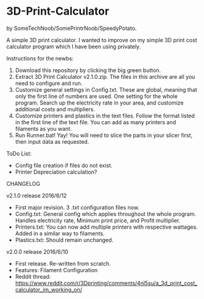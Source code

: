 # 3D-Print-Calculator
by SomeTechNoob/SomePrintrNoob/SpeedyPotato.

A simple 3D print calculator.  I wanted to improve on my simple 3D print cost calculator program which I have been using privately.

Instructions for the newbs:
 1. Download this repository by clicking the big green button.
 2. Extract 3D Print Calculator v2.1.0.zip.  The files in this archive are all you need to configure and run.
 3. Customize general settings in Config.txt.  These are global, meaning that only the first line of numbers are used.  One setting for the whole program.  Search up the electricity rate in your area, and customize additional costs and multipliers.
 4. Customize printers and plastics in the text files.  Follow the format listed in the first line of the text file.  You can add as many printers and filaments as you want.
 5. Run Runner.bat!  Yay!  You will need to slice the parts in your slicer first, then input data as requested.

ToDo List:
 - Config file creation if files do not exist.
 - Printer Depreciation calculation?

CHANGELOG

v2.1.0 release 2016/6/12
 - First major revision.  3 .txt configuration files now.
 - Config.txt: General config which applies throughout the whole program.  Handles electricity rate, Minimum print price, and Profit multiplier.
 - Printers.txt: You can now add multiple printers with respective wattages.  Added in a similar way to filaments.
 - Plastics.txt: Should remain unchanged.

v2.0.0 release 2016/6/10
 - First release.  Re-written from scratch.
 - Features: Filament Configuration
 - Reddit thread: https://www.reddit.com/r/3Dprinting/comments/4nl5su/a_3d_print_cost_calculator_im_working_on/
